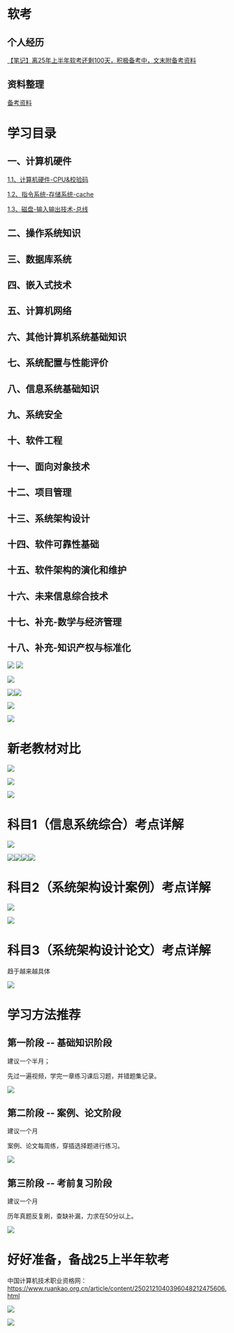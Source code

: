 # 软考
## 个人经历
[【笔记】离25年上半年软考还剩100天，积极备考中，文末附备考资料](https://mp.weixin.qq.com/s/GbINsm4GaYE8VjLVDFIa_A)

## 资料整理
[备考资料](https://github.com/tyronczt/system_architect/blob/main/resource.md)

# 学习目录
## 一、计算机硬件
[1.1、计算机硬件-CPU&校验码](https://tyron.blog.csdn.net/article/details/145904657)

[1.2、指令系统-存储系统-cache](https://tyron.blog.csdn.net/article/details/145923555)

[1.3、磁盘-输入输出技术-总线](https://blog.csdn.net/tian330726/article/details/145958148)

## 二、操作系统知识
## 三、数据库系统
## 四、嵌入式技术
## 五、计算机网络
## 六、其他计算机系统基础知识
## 七、系统配置与性能评价
## 八、信息系统基础知识
## 九、系统安全
## 十、软件工程
## 十一、面向对象技术
## 十二、项目管理
## 十三、系统架构设计
## 十四、软件可靠性基础
## 十五、软件架构的演化和维护
## 十六、未来信息综合技术
## 十七、补充-数学与经济管理
## 十八、补充-知识产权与标准化

![](https://i-blog.csdnimg.cn/img_convert/8e4c7451e17dca8e0cc17e90440f9cd3.png)
![](https://i-blog.csdnimg.cn/img_convert/c0d97f13e02faee5a23a39bd6330ae59.png)

![](https://i-blog.csdnimg.cn/img_convert/ae86ee1c7c5990a80e24d4aac16d7ea8.png)

![](https://i-blog.csdnimg.cn/img_convert/f82284e6bb51ea00306a020c3d5cbfce.png)![](https://i-blog.csdnimg.cn/img_convert/fabbb44029ee45b3d92b0b63b6f96797.png)

![](https://i-blog.csdnimg.cn/img_convert/ea295d0cda5d7e515686622f02ab8802.png)

![](https://i-blog.csdnimg.cn/img_convert/a25e1e59c4eefce36a6a8e4cc4fd07c0.png)

# 新老教材对比
![](https://i-blog.csdnimg.cn/img_convert/7785af924036516ee81d2b73ea7da14e.png)

![](https://i-blog.csdnimg.cn/img_convert/a383330d2d4da8a57db717240f76ab59.png)

![](https://i-blog.csdnimg.cn/img_convert/089913b0c785673cc69b17943d5d6ab4.png)

# 科目1（信息系统综合）考点详解
![](https://i-blog.csdnimg.cn/img_convert/c8ccaa97d5176187adab00a183b95015.png)

![](https://i-blog.csdnimg.cn/img_convert/a197ccadc248757cca1780f95b1feedd.png)![](https://i-blog.csdnimg.cn/img_convert/9027cb7b3c18a0ad58a13f985cb3ae00.png)![](https://i-blog.csdnimg.cn/img_convert/769d0d57a25c6e53733fe3480481f9b0.png)![](https://i-blog.csdnimg.cn/img_convert/62e1b8826e0066889a4237838f5968b9.png)

# 科目2（系统架构设计案例）考点详解
![](https://i-blog.csdnimg.cn/img_convert/d543c081fa394b7de636ca9e2e9996da.png)

![](https://i-blog.csdnimg.cn/img_convert/2e8252b7eb49f1b3de39aff08a1b52f3.png)

# 科目3（系统架构设计论文）考点详解
趋于越来越具体

![](https://i-blog.csdnimg.cn/img_convert/a8876c3f1a7fd1245eef5175ac9f20ca.png)

# 学习方法推荐
## 第一阶段 -- 基础知识阶段
建议一个半月；

先过一遍视频，学完一章练习课后习题，并错题集记录。

![](https://i-blog.csdnimg.cn/img_convert/720b9d361a7df0eebc348ab28ab54509.png)

## 第二阶段 -- 案例、论文阶段
建议一个月

案例、论文每周练，穿插选择题进行练习。

![](https://i-blog.csdnimg.cn/img_convert/a4482ed4734c263bf0e0e03e6c2796ea.png)

## 第三阶段 -- 考前复习阶段
建议一个月

历年真题反复刷，查缺补漏，力求在50分以上。

![](https://i-blog.csdnimg.cn/img_convert/c25f298c8ad5d7af84f19415a912c94c.png)

# 好好准备，备战25上半年软考
中国计算机技术职业资格网：https://www.ruankao.org.cn/article/content/2502121040396048212475606.html

![](https://i-blog.csdnimg.cn/img_convert/9fc2b1aa6d30ba8c81638ac0ed1fc014.png)

![](https://i-blog.csdnimg.cn/img_convert/5696b6f911055bff46c5d59dacf5ab7d.png)

